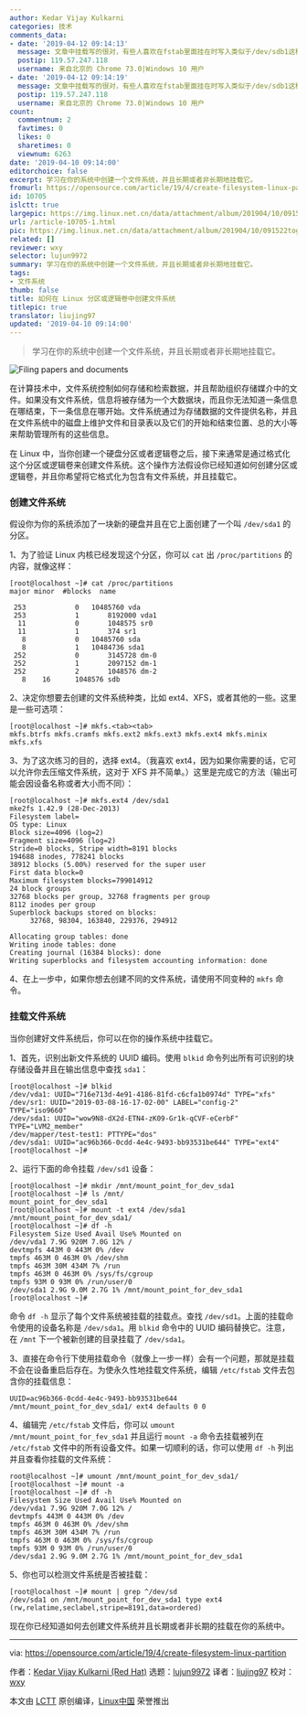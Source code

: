 ```yaml
---
author: Kedar Vijay Kulkarni
categories: 技术
comments_data:
- date: '2019-04-12 09:14:13'
  message: 文章中挂载写的很对，有些人喜欢在fstab里面挂在时写入类似于/dev/sdb1这种的设备名，其实是很不好的习惯，因为设备名称说不定哪天就变了，用UUID来挂载就能解决这个问题，不过如果移除这个设备的话一定要记得把fstab中对应的UUID挂载设置注释或者去掉，不然系统会出现启动时的挂在错误，从而造成系统无法正常启动
  postip: 119.57.247.118
  username: 来自北京的 Chrome 73.0|Windows 10 用户
- date: '2019-04-12 09:14:19'
  message: 文章中挂载写的很对，有些人喜欢在fstab里面挂在时写入类似于/dev/sdb1这种的设备名，其实是很不好的习惯，因为设备名称说不定哪天就变了，用UUID来挂载就能解决这个问题，不过如果移除这个设备的话一定要记得把fstab中对应的UUID挂载设置注释或者去掉，不然系统会出现启动时的挂在错误，从而造成系统无法正常启动
  postip: 119.57.247.118
  username: 来自北京的 Chrome 73.0|Windows 10 用户
count:
  commentnum: 2
  favtimes: 0
  likes: 0
  sharetimes: 0
  viewnum: 6263
date: '2019-04-10 09:14:00'
editorchoice: false
excerpt: 学习在你的系统中创建一个文件系统，并且长期或者非长期地挂载它。
fromurl: https://opensource.com/article/19/4/create-filesystem-linux-partition
id: 10705
islctt: true
largepic: https://img.linux.net.cn/data/attachment/album/201904/10/091522togk8moea78gu7u6.png
url: /article-10705-1.html
pic: https://img.linux.net.cn/data/attachment/album/201904/10/091522togk8moea78gu7u6.png.thumb.jpg
related: []
reviewer: wxy
selector: lujun9972
summary: 学习在你的系统中创建一个文件系统，并且长期或者非长期地挂载它。
tags:
- 文件系统
thumb: false
title: 如何在 Linux 分区或逻辑卷中创建文件系统
titlepic: true
translator: liujing97
updated: '2019-04-10 09:14:00'
---
```



> 
> 学习在你的系统中创建一个文件系统，并且长期或者非长期地挂载它。
> 
> 
> 


![Filing papers and documents](/data/attachment/album/201904/10/091522togk8moea78gu7u6.png "Filing papers and documents")


在计算技术中，文件系统控制如何存储和检索数据，并且帮助组织存储媒介中的文件。如果没有文件系统，信息将被存储为一个大数据块，而且你无法知道一条信息在哪结束，下一条信息在哪开始。文件系统通过为存储数据的文件提供名称，并且在文件系统中的磁盘上维护文件和目录表以及它们的开始和结束位置、总的大小等来帮助管理所有的这些信息。


在 Linux 中，当你创建一个硬盘分区或者逻辑卷之后，接下来通常是通过格式化这个分区或逻辑卷来创建文件系统。这个操作方法假设你已经知道如何创建分区或逻辑卷，并且你希望将它格式化为包含有文件系统，并且挂载它。


### 创建文件系统


假设你为你的系统添加了一块新的硬盘并且在它上面创建了一个叫 `/dev/sda1` 的分区。


1、为了验证 Linux 内核已经发现这个分区，你可以 `cat` 出 `/proc/partitions` 的内容，就像这样：



```
[root@localhost ~]# cat /proc/partitions
major minor  #blocks  name

 253            0   10485760 vda
 253            1       8192000 vda1
  11            0       1048575 sr0
  11            1       374 sr1
   8            0   10485760 sda
   8            1   10484736 sda1
 252            0       3145728 dm-0
 252            1       2097152 dm-1
 252            2       1048576 dm-2
   8    16      1048576 sdb
```

2、决定你想要去创建的文件系统种类，比如 ext4、XFS，或者其他的一些。这里是一些可选项：



```
[root@localhost ~]# mkfs.<tab><tab>
mkfs.btrfs mkfs.cramfs mkfs.ext2 mkfs.ext3 mkfs.ext4 mkfs.minix mkfs.xfs
```

3、为了这次练习的目的，选择 ext4。（我喜欢 ext4，因为如果你需要的话，它可以允许你去压缩文件系统，这对于 XFS 并不简单。）这里是完成它的方法（输出可能会因设备名称或者大小而不同）：



```
[root@localhost ~]# mkfs.ext4 /dev/sda1
mke2fs 1.42.9 (28-Dec-2013)
Filesystem label=
OS type: Linux
Block size=4096 (log=2)
Fragment size=4096 (log=2)
Stride=0 blocks, Stripe width=8191 blocks
194688 inodes, 778241 blocks
38912 blocks (5.00%) reserved for the super user
First data block=0
Maximum filesystem blocks=799014912
24 block groups
32768 blocks per group, 32768 fragments per group
8112 inodes per group
Superblock backups stored on blocks:
     32768, 98304, 163840, 229376, 294912

Allocating group tables: done
Writing inode tables: done
Creating journal (16384 blocks): done
Writing superblocks and filesystem accounting information: done
```

4、在上一步中，如果你想去创建不同的文件系统，请使用不同变种的 `mkfs` 命令。


### 挂载文件系统


当你创建好文件系统后，你可以在你的操作系统中挂载它。


1、首先，识别出新文件系统的 UUID 编码。使用 `blkid` 命令列出所有可识别的块存储设备并且在输出信息中查找 `sda1`：



```
[root@localhost ~]# blkid
/dev/vda1: UUID="716e713d-4e91-4186-81fd-c6cfa1b0974d" TYPE="xfs"
/dev/sr1: UUID="2019-03-08-16-17-02-00" LABEL="config-2" TYPE="iso9660"
/dev/sda1: UUID="wow9N8-dX2d-ETN4-zK09-Gr1k-qCVF-eCerbF" TYPE="LVM2_member"
/dev/mapper/test-test1: PTTYPE="dos"
/dev/sda1: UUID="ac96b366-0cdd-4e4c-9493-bb93531be644" TYPE="ext4"
[root@localhost ~]#
```

2、运行下面的命令挂载 `/dev/sd1` 设备：



```
[root@localhost ~]# mkdir /mnt/mount_point_for_dev_sda1
[root@localhost ~]# ls /mnt/
mount_point_for_dev_sda1
[root@localhost ~]# mount -t ext4 /dev/sda1 /mnt/mount_point_for_dev_sda1/
[root@localhost ~]# df -h
Filesystem Size Used Avail Use% Mounted on
/dev/vda1 7.9G 920M 7.0G 12% /
devtmpfs 443M 0 443M 0% /dev
tmpfs 463M 0 463M 0% /dev/shm
tmpfs 463M 30M 434M 7% /run
tmpfs 463M 0 463M 0% /sys/fs/cgroup
tmpfs 93M 0 93M 0% /run/user/0
/dev/sda1 2.9G 9.0M 2.7G 1% /mnt/mount_point_for_dev_sda1
[root@localhost ~]#
```

命令 `df -h` 显示了每个文件系统被挂载的挂载点。查找 `/dev/sd1`。上面的挂载命令使用的设备名称是 `/dev/sda1`。用 `blkid` 命令中的 UUID 编码替换它。注意，在 `/mnt` 下一个被新创建的目录挂载了 `/dev/sda1`。


3、直接在命令行下使用挂载命令（就像上一步一样）会有一个问题，那就是挂载不会在设备重启后存在。为使永久性地挂载文件系统，编辑 `/etc/fstab` 文件去包含你的挂载信息：



```
UUID=ac96b366-0cdd-4e4c-9493-bb93531be644 /mnt/mount_point_for_dev_sda1/ ext4 defaults 0 0
```

4、编辑完 `/etc/fstab` 文件后，你可以 `umount /mnt/mount_point_for_fev_sda1` 并且运行 `mount -a` 命令去挂载被列在 `/etc/fstab` 文件中的所有设备文件。如果一切顺利的话，你可以使用 `df -h` 列出并且查看你挂载的文件系统：



```
root@localhost ~]# umount /mnt/mount_point_for_dev_sda1/
[root@localhost ~]# mount -a
[root@localhost ~]# df -h
Filesystem Size Used Avail Use% Mounted on
/dev/vda1 7.9G 920M 7.0G 12% /
devtmpfs 443M 0 443M 0% /dev
tmpfs 463M 0 463M 0% /dev/shm
tmpfs 463M 30M 434M 7% /run
tmpfs 463M 0 463M 0% /sys/fs/cgroup
tmpfs 93M 0 93M 0% /run/user/0
/dev/sda1 2.9G 9.0M 2.7G 1% /mnt/mount_point_for_dev_sda1
```

5、你也可以检测文件系统是否被挂载：



```
[root@localhost ~]# mount | grep ^/dev/sd
/dev/sda1 on /mnt/mount_point_for_dev_sda1 type ext4 (rw,relatime,seclabel,stripe=8191,data=ordered)
```

现在你已经知道如何去创建文件系统并且长期或者非长期的挂载在你的系统中。




---


via: <https://opensource.com/article/19/4/create-filesystem-linux-partition>


作者：[Kedar Vijay Kulkarni (Red Hat)](https://opensource.com/users/kkulkarn) 选题：[lujun9972](https://github.com/lujun9972) 译者：[liujing97](https://github.com/liujing97) 校对：[wxy](https://github.com/wxy)


本文由 [LCTT](https://github.com/LCTT/TranslateProject) 原创编译，[Linux中国](https://linux.cn/) 荣誉推出